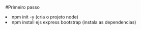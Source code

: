 #Primeiro passo 
<li> npm init -y (cria o projeto node) </li>
<li> npm install ejs express bootstrap (instala as dependencias)</li>
